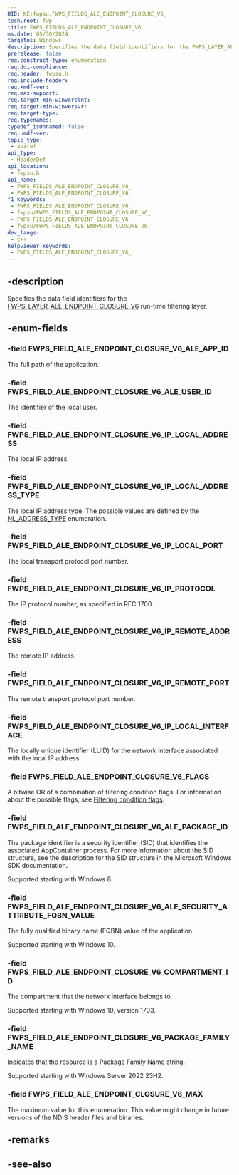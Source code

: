 ```yaml
---
UID: NE:fwpsu.FWPS_FIELDS_ALE_ENDPOINT_CLOSURE_V6_
tech.root: fwp
title: FWPS_FIELDS_ALE_ENDPOINT_CLOSURE_V6
ms.date: 05/30/2024
targetos: Windows
description: Specifies the data field identifiers for the FWPS_LAYER_ALE_ENDPOINT_CLOSURE_V6 run-time filtering layer.
prerelease: false
req.construct-type: enumeration
req.ddi-compliance: 
req.header: fwpsu.h
req.include-header: 
req.kmdf-ver: 
req.max-support: 
req.target-min-winverclnt: 
req.target-min-winversvr: 
req.target-type: 
req.typenames: 
typedef_isUnnamed: false
req.umdf-ver: 
topic_type:
 - apiref
api_type:
 - HeaderDef
api_location:
 - fwpsu.h
api_name:
 - FWPS_FIELDS_ALE_ENDPOINT_CLOSURE_V6_
 - FWPS_FIELDS_ALE_ENDPOINT_CLOSURE_V6
f1_keywords:
 - FWPS_FIELDS_ALE_ENDPOINT_CLOSURE_V6_
 - fwpsu/FWPS_FIELDS_ALE_ENDPOINT_CLOSURE_V6_
 - FWPS_FIELDS_ALE_ENDPOINT_CLOSURE_V6
 - fwpsu/FWPS_FIELDS_ALE_ENDPOINT_CLOSURE_V6
dev_langs:
 - c++
helpviewer_keywords:
 - FWPS_FIELDS_ALE_ENDPOINT_CLOSURE_V6_
---
```


## -description

Specifies the data field identifiers for the [FWPS_LAYER_ALE_ENDPOINT_CLOSURE_V6](./ne-fwpsu-fwps_builtin_layers.md) run-time filtering layer.

## -enum-fields

### -field FWPS_FIELD_ALE_ENDPOINT_CLOSURE_V6_ALE_APP_ID

The full path of the application.

### -field FWPS_FIELD_ALE_ENDPOINT_CLOSURE_V6_ALE_USER_ID

The identifier of the local user.

### -field FWPS_FIELD_ALE_ENDPOINT_CLOSURE_V6_IP_LOCAL_ADDRESS

The local IP address.

### -field FWPS_FIELD_ALE_ENDPOINT_CLOSURE_V6_IP_LOCAL_ADDRESS_TYPE

The local IP address type. The possible values are defined by the [NL_ADDRESS_TYPE](/windows/win32/api/nldef/ne-nldef-nl_address_type) enumeration.

### -field FWPS_FIELD_ALE_ENDPOINT_CLOSURE_V6_IP_LOCAL_PORT

The local transport protocol port number.

### -field FWPS_FIELD_ALE_ENDPOINT_CLOSURE_V6_IP_PROTOCOL

The IP protocol number, as specified in RFC 1700.

### -field FWPS_FIELD_ALE_ENDPOINT_CLOSURE_V6_IP_REMOTE_ADDRESS

The remote IP address.

### -field FWPS_FIELD_ALE_ENDPOINT_CLOSURE_V6_IP_REMOTE_PORT

The remote transport protocol port number.

### -field FWPS_FIELD_ALE_ENDPOINT_CLOSURE_V6_IP_LOCAL_INTERFACE

The locally unique identifier (LUID) for the network interface associated with the local IP address.

### -field FWPS_FIELD_ALE_ENDPOINT_CLOSURE_V6_FLAGS

A bitwise OR of a combination of filtering condition flags. For information about the possible
flags, see [Filtering condition flags](/windows-hardware/drivers/network/filtering-condition-flags).

### -field FWPS_FIELD_ALE_ENDPOINT_CLOSURE_V6_ALE_PACKAGE_ID

The package identifier is a security identifier (SID) that identifies the associated AppContainer process. For more information about the SID structure, see the description for the SID structure in the Microsoft Windows SDK documentation.

Supported starting with Windows 8.

### -field FWPS_FIELD_ALE_ENDPOINT_CLOSURE_V6_ALE_SECURITY_ATTRIBUTE_FQBN_VALUE

The fully qualified binary name (FQBN) value of the application.

Supported starting with Windows 10.

### -field FWPS_FIELD_ALE_ENDPOINT_CLOSURE_V6_COMPARTMENT_ID

The compartment that the network interface belongs to.

Supported starting with Windows 10, version 1703.

### -field FWPS_FIELD_ALE_ENDPOINT_CLOSURE_V6_PACKAGE_FAMILY_NAME

Indicates that the resource is a Package Family Name string.

Supported starting with Windows Server 2022 23H2.

### -field FWPS_FIELD_ALE_ENDPOINT_CLOSURE_V6_MAX

The maximum value for this enumeration. This value might change in future versions of the NDIS
header files and binaries.

## -remarks

## -see-also
